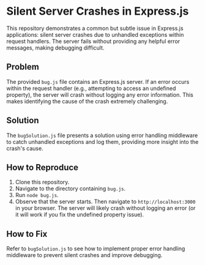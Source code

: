 # Silent Server Crashes in Express.js

This repository demonstrates a common but subtle issue in Express.js applications: silent server crashes due to unhandled exceptions within request handlers.  The server fails without providing any helpful error messages, making debugging difficult.

## Problem
The provided `bug.js` file contains an Express.js server.  If an error occurs within the request handler (e.g., attempting to access an undefined property), the server will crash without logging any error information. This makes identifying the cause of the crash extremely challenging.

## Solution
The `bugSolution.js` file presents a solution using error handling middleware to catch unhandled exceptions and log them, providing more insight into the crash's cause.

## How to Reproduce
1. Clone this repository.
2. Navigate to the directory containing `bug.js`.
3. Run `node bug.js`.
4. Observe that the server starts. Then navigate to `http://localhost:3000` in your browser. The server will likely crash without logging an error (or it will work if you fix the undefined property issue).

## How to Fix
Refer to `bugSolution.js` to see how to implement proper error handling middleware to prevent silent crashes and improve debugging.
